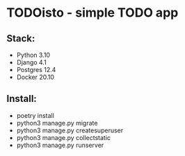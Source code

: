# TODOisto - simple TODO app 

## Stack: 
- Python 3.10
- Django 4.1
- Postgres 12.4
- Docker 20.10

## Install:
- poetry install
- python3 manage.py migrate
- python3 manage.py createsuperuser
- python3 manage.py collectstatic
- python3 manage.py runserver
